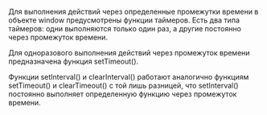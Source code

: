 Для выполнения действий через определенные промежутки времени в объекте window предусмотрены функции таймеров. Есть два типа таймеров: одни выполняются только один раз, а другие постоянно через промежуток времени.

Для одноразового выполнения действий через промежуток времени предназначена функция setTimeout().

Функции setInterval() и clearInterval() работают аналогично функциям setTimeout() и clearTimeout() с той лишь разницей, что setInterval() постоянно выполняет определенную функцию через промежуток времени.
